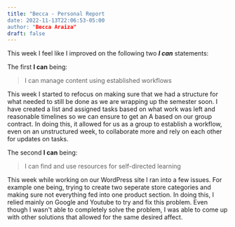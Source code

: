 ```yaml
---
title: "Becca - Personal Report
date: 2022-11-13T22:06:53-05:00
author: "Becca Araiza"
draft: false
---
```

This week I feel like I improved on the following two ***I can*** statements:

The first **I can** being:

>I can manage content using established workflows

This week I started to refocus on making sure that we had a structure for what needed to still be done as we are wrapping up the semester soon. I have created a list and assigned tasks based on what work was left and reasonable timelines so we can ensure to get an A based on our group contract. In doing this, it allowed for us as a group to establish a workflow, even on an unstructured week, to collaborate more and rely on each other for updates on tasks.

The second **I can** being:

>I can find and use resources for self-directed learning

This week while working on our WordPress site I ran into a few issues. For example one being, trying to create two seperate store categories and making sure not everything fed into one product section. In doing this, I relied mainly on Google and Youtube to try and fix this problem. Even though I wasn't able to completely solve the problem, I was able to come up with other solutions that allowed for the same desired affect.
